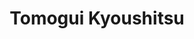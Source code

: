 --- 
title: "Tomogui Kyoushitsu"
publishdate: "2019-1-23T16:48:46+02:00"
src: "https://365manga.net/manga/tomogui-kyoushitsu"
image: "https://data.365manga.net/images/thumbnails/32419-tomogui-kyoushitsu.jpg"
description: " At Sakurazaka High School, students in class 1-A can get involved in an unreasonable game called 'The Friends-Eater Game', in which one of the conditions of the game is to eat the bodies of their friends to survive. Cannibal school begins."
---